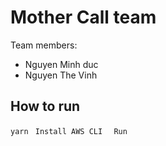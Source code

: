 <h1>Mother Call team</h1>
<p>Team members:</p>
<ul>
<li>Nguyen Minh duc</li>
<li>Nguyen The Vinh</li>
</ul>

<h2>How to run</h2>
<code>yarn </code>
<code>Install AWS CLI  </code>
<code>Run</code>

